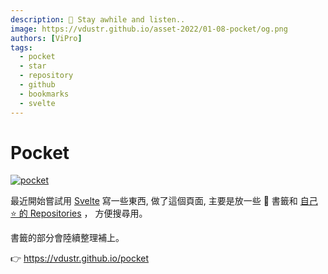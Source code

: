 ```yaml
---
description: 👀 Stay awhile and listen..
image: https://vdustr.github.io/asset-2022/01-08-pocket/og.png
authors: [ViPro]
tags:
  - pocket
  - star
  - repository
  - github
  - bookmarks
  - svelte
---
```


# Pocket

[![pocket](https://vdustr.github.io/asset-2022/01-08-pocket/og.png)](https://vdustr.github.io/pocket)

最近開始嘗試用 [Svelte](https://svelte.dev/) 寫一些東西, 做了這個頁面, 主要是放一些 🔖 書籤和 [自己 ⭐ 的 Repositories](https://github.com/VdustR?tab=stars) ， 方便搜尋用。

書籤的部分會陸續整理補上。

👉 <https://vdustr.github.io/pocket>
